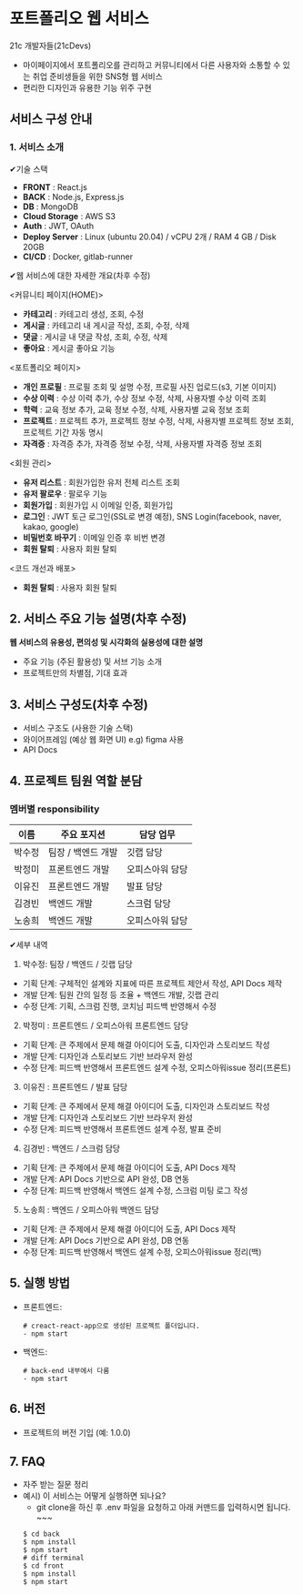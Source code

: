 # 포트폴리오 웹 서비스
21c 개발자들(21cDevs)

- 마이페이지에서 포트폴리오를 관리하고 커뮤니티에서 다른 사용자와 소통할 수 있는 취업 준비생들을 위한 SNS형 웹 서비스
- 편리한 디자인과 유용한 기능 위주 구현

## 서비스 구성 안내

### 1. 서비스 소개

✔기술 스택

- **FRONT** : React.js
- **BACK** : Node.js, Express.js
- **DB** : MongoDB
- **Cloud Storage** : AWS S3
- **Auth** : JWT, OAuth
- **Deploy Server** : Linux (ubuntu 20.04) / vCPU 2개 / RAM 4 GB / Disk 20GB
- **CI/CD** : Docker, gitlab-runner

✔웹 서비스에 대한 자세한 개요(차후 수정)

<커뮤니티 페이지(HOME)>
- **카테고리** : 카테고리 생성, 조회, 수정
- **게시글** : 카테고리 내 게시글 작성, 조회, 수정, 삭제
- **댓글** : 게시글 내 댓글 작성, 조회, 수정, 삭제
- **좋아요** : 게시글 좋아요 기능

<포트폴리오 페이지>
- **개인 프로필** : 프로필 조회 및 설명 수정, 프로필 사진 업로드(s3, 기본 이미지)
- **수상 이력** : 수상 이력 추가, 수상 정보 수정, 삭제, 사용자별 수상 이력 조회
- **학력** : 교육 정보 추가, 교육 정보 수정, 삭제, 사용자별 교육 정보 조회
- **프로젝트** : 프로젝트 추가, 프로젝트 정보 수정, 삭제, 사용자별 프로젝트 정보 조회, 프로젝트 기간 자동 명시
- **자격증** : 자격증 추가, 자격증 정보 수정, 삭제, 사용자별 자격증 정보 조회

<회원 관리>
- **유저 리스트** : 회원가입한 유저 전체 리스트 조회
- **유저 팔로우** : 팔로우 기능
- **회원가입** : 회원가입 시 이메일 인증, 회원가입
- **로그인** : JWT 토근 로그인(SSL로 변경 예정), SNS Login(facebook, naver, kakao, google)
- **비밀번호 바꾸기** : 이메일 인증 후 비번 변경
- **회원 탈퇴** : 사용자 회원 탈퇴

<코드 개선과 배포>
- **회원 탈퇴** : 사용자 회원 탈퇴


## 2. 서비스 주요 기능 설명(차후 수정)

**웹 서비스의 유용성, 편의성 및 시각화의 실용성에 대한 설명**

- 주요 기능 (주된 활용성) 및 서브 기능 소개
- 프로젝트만의 차별점, 기대 효과

## 3. 서비스 구성도(차후 수정)

- 서비스 구조도 (사용한 기술 스택)
- 와이어프레임 (예상 웹 화면 UI) e.g) figma 사용
- API Docs

## 4. 프로젝트 팀원 역할 분담

### **멤버별 responsibility**

|이름|주요 포지션|담당 업무|
|---|---|---|
|박수정|팀장 / 백엔드 개발|깃랩 담당|
|박정미|프론트엔드 개발|오피스아워 담당|
|이유진|프론트엔드 개발|발표 담당|
|김경빈|백엔드 개발|스크럼 담당|
|노송희|백엔드 개발|오피스아워 담당|

✔세부 내역

1. 박수정: 팀장 / 백엔드 / 깃랩 담당
- 기획 단계: 구체적인 설계와 지표에 따른 프로젝트 제안서 작성, API Docs 제작
- 개발 단계: 팀원 간의 일정 등 조율 + 백엔드 개발, 깃랩 관리
- 수정 단계: 기획, 스크럼 진행, 코치님 피드백 반영해서 수정
2. 박정미 : 프론트엔드 / 오피스아워 프론트엔드 담당
- 기획 단계: 큰 주제에서 문제 해결 아이디어 도출, 디자인과 스토리보드 작성
- 개발 단계: 디자인과 스토리보드 기반 브라우저 완성
- 수정 단계: 피드백 반영해서 프론트엔드 설계 수정, 오피스아워issue 정리(프론트)
3. 이유진 : 프론트엔드 / 발표 담당
- 기획 단계: 큰 주제에서 문제 해결 아이디어 도출, 디자인과 스토리보드 작성
- 개발 단계: 디자인과 스토리보드 기반 브라우저 완성
- 수정 단계: 피드백 반영해서 프론트엔드 설계 수정, 발표 준비
4. 김경빈 : 백엔드 / 스크럼 담당
- 기획 단계: 큰 주제에서 문제 해결 아이디어 도출, API Docs 제작
- 개발 단계: API Docs 기반으로 API 완성, DB 연동
- 수정 단계: 피드백 반영해서 백엔드 설계 수정, 스크럼 미팅 로그 작성
5. 노송희 : 백엔드 / 오피스아워 백엔드 담당
- 기획 단계: 큰 주제에서 문제 해결 아이디어 도출, API Docs 제작
- 개발 단계: API Docs 기반으로 API 완성, DB 연동
- 수정 단계: 피드백 반영해서 백엔드 설계 수정, 오피스아워issue 정리(백)

## 5. 실행 방법

- 프론트엔드:
    
    ```shell
    # creact-react-app으로 생성된 프로젝트 폴더입니다.
    - npm start
    ```
    
- 백엔드:
    
    ```shell
    # back-end 내부에서 다룸
    - npm start
    ```
    
## 6. 버전

- 프로젝트의 버전 기입 (예: 1.0.0)

## 7. FAQ

- 자주 받는 질문 정리
- 예시) 이 서비스는 어떻게 실행하면 되나요?
    - git clone을 하신 후 .env 파일을 요청하고 아래 커맨드를 입력하시면 됩니다. ~~~
    ```shell
    $ cd back
    $ npm install
    $ npm start
    # diff terminal
    $ cd front
    $ npm install
    $ npm start
    ```
